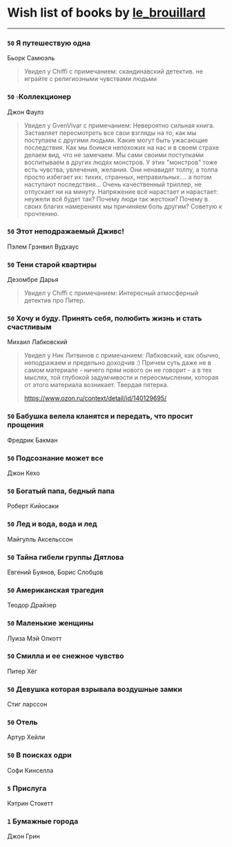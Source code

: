 # Wish list of books by [le_brouillard](http://vk.com/id13330781)
---

### `50` Я путешествую одна
Бьорк Самюэль
> Увидел у Chiffi с примечанием: скандинавский детектив.
> не играйте с религиозными чувствами людьми

### `50` ▫Коллекционер
Джон Фаулз
> Увидел у GvenVivar  с примечанием: Невероятно сильная книга. Заставляет пересмотреть все свои взгляды на то, как  мы поступаем с другими людьми. Какие могут быть ужасающие последствия. Как мы боимся непохожих на нас и в своем страхе делаем вид, что не замечаем. Мы сами своими поступками воспитываем в других людях монстров. У этих "монстров" тоже есть чувства, увлечения, желания. Они ненавидят толпу, а толпа просто избегает их: тихих, странных, неправильных.... а потом наступают последствия... Очень качественный триллер, не отпускает ни на минуту. Напряжение всё нарастает и нарастает: неужели всё будет так? Почему люди так жестоки? Почему в своих благих намерениях мы причиняем боль другим? Советую к прочтению.

### `50` Этот неподражаемый Дживс!
Пэлем Грэнвил Вудхауc

### `50` Тени старой квартиры
Дезомбре Дарья
> Увидел у Chiffi с примечанием: Интересный атмосферный детектив про Питер.

### `50` Хочу и буду. Принять себя, полюбить жизнь и стать счастливым
Михаил Лабковский
> Увидел у Ник Литвинов с примечанием: Лабковский, как обычно, неподражаем и предельно доходчив :) Причем суть даже не в самом материале - ничего прям нового он не говорит - а в тех мыслях, той глубокой задумчивости и переосмыслении, которая от этого материала возникает. Твердая пятерка.
> 
> https://www.ozon.ru/context/detail/id/140129695/

### `50` Бабушка велела кланятся и передать, что просит прощения
Фредрик Бакман

### `50` Подсознание может все
Джон Кехо

### `50` Богатый папа, бедный папа
Роберт Кийосаки

### `50` Лед и вода, вода и лед
Майгулль Аксельссон

### `50` Тайна гибели группы Дятлова
Евгений Буянов, Борис Слобцов

### `50` Американская трагедия
Теодор Драйзер

### `50` Маленькие женщины
Луиза Мэй Олкотт

### `50` Смилла и ее снежное чувство
Питер Хёг

### `50` Девушка которая взрывала воздушные замки
Стиг ларссон

### `50` Отель
Артур Хейли

### `50` В поисках одри
Софи Кинселла

### `5` Прислуга
Кэтрин Стокетт

### `1` Бумажные города
Джон Грин

